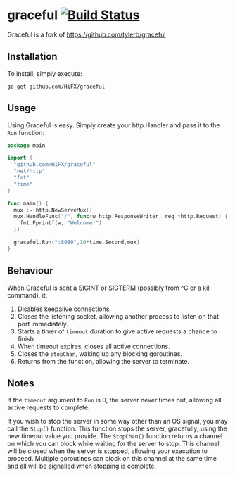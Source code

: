 graceful [![Build Status](https://secure.travis-ci.org/HiFX/graceful.png)](https://travis-ci.org/HiFX/graceful)
========

Graceful is  a fork of  https://github.com/tylerb/graceful
## Installation

To install, simply execute:

```
go get github.com/HiFX/graceful
```


## Usage

Using Graceful is easy. Simply create your http.Handler and pass it to the `Run` function:

```go
package main

import (
  "github.com/HiFX/graceful"
  "net/http"
  "fmt"
  "time"
)

func main() {
  mux := http.NewServeMux()
  mux.HandleFunc("/", func(w http.ResponseWriter, req *http.Request) {
    fmt.Fprintf(w, "Welcome!")
  })

  graceful.Run(":8080",10*time.Second,mux)
}
```


## Behaviour

When Graceful is sent a SIGINT or SIGTERM (possibly from ^C or a kill command), it:

1. Disables keepalive connections.
2. Closes the listening socket, allowing another process to listen on that port immediately.
3. Starts a timer of `timeout` duration to give active requests a chance to finish.
4. When timeout expires, closes all active connections.
5. Closes the `stopChan`, waking up any blocking goroutines.
6. Returns from the function, allowing the server to terminate.

## Notes

If the `timeout` argument to `Run` is 0, the server never times out, allowing all active requests to complete.

If you wish to stop the server in some way other than an OS signal, you may call the `Stop()` function.
This function stops the server, gracefully, using the new timeout value you provide. The `StopChan()` function
returns a channel on which you can block while waiting for the server to stop. This channel will be closed when
the server is stopped, allowing your execution to proceed. Multiple goroutines can block on this channel at the
same time and all will be signalled when stopping is complete.
